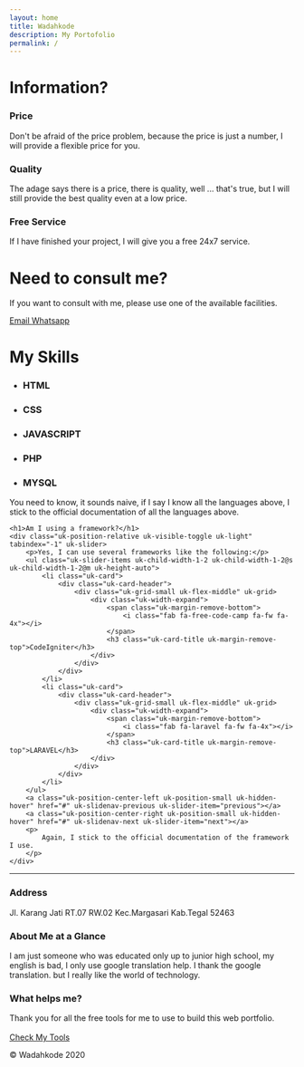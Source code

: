 ```yaml
---
layout: home
title: Wadahkode
description: My Portofolio
permalink: /
---
```


<!-- Component First -->
<div class="uk-container uk-text-center">
    <h1 class="uk-margin-medium-top">Information?</h1>
    <!-- Information -->
    <div class="uk-child-width-1-3@s uk-grid-match" uk-grid uk-grid uk-scrollspy="cls: uk-animation-fade; target: .uk-card; delay: 500; repeat: true">
        <div>
            <div class="uk-card uk-card-large uk-card-hover">
                <div class="uk-card-header">
                    <div class="uk-grid-small uk-flex-middle" uk-grid>
                        <div class="uk-width-expand">
                            <span class="uk-margin-remove-bottom" uk-icon="icon: credit-card; ratio: 2"></span>
                            <h3 class="uk-card-title uk-margin-remove-top">Price</h3>
                        </div>
                    </div>
                </div>
                <div class="uk-card-body">
                    <p>
                        Don't be afraid of the price problem, because the price is just a number, I will provide a flexible price for you.
                    </p>
                </div>
            </div>
        </div>
        <div>
            <div class="uk-card uk-card-large uk-card-hover">
                <div class="uk-card-header">
                    <div class="uk-grid-small uk-flex-middle" uk-grid>
                        <div class="uk-width-expand">
                            <span class="uk-margin-remove-bottom" uk-icon="icon: bolt; ratio: 2"></span>
                            <h3 class="uk-card-title uk-margin-remove-top">Quality</h3>
                        </div>
                    </div>
                </div>
                <div class="uk-card-body">
                    <p>
                        The adage says there is a price, there is quality, well ... that's true, but I will still provide the best quality even at a low price.
                    </p>
                </div>
            </div>
        </div>
        <div>
            <div class="uk-card uk-card-large uk-card-hover">
                <div class="uk-card-header">
                    <div class="uk-grid-small uk-flex-middle" uk-grid>
                        <div class="uk-width-expand">
                            <span class="uk-margin-remove-bottom" uk-icon="icon: code; ratio: 2"></span>
                            <h3 class="uk-card-title uk-margin-remove-top">Free Service</h3>
                        </div>
                    </div>
                </div>
                <div class="uk-card-body">
                    <p>
                        If I have finished your project, I will give you a free 24x7 service.
                    </p>
                </div>
            </div>
        </div>
    </div>
    <!-- End Information -->
</div>
<!-- End Component First -->

<!-- ContactUs -->
<div class="uk-card uk-card-primary uk-text-center uk-margin-large-top uk-margin-large-bottom">
    <div class="uk-card-body">
        <h1 class="uk-card-title">
            Need to consult me?
        </h1>
        <p>
            If you want to consult with me, please use one of the available facilities.
        </p>
        <a href="mailto:ayus.sahabat@gmail.com" class="uk-button uk-button-default">
            <span uk-icon="icon: mail;"></span>
            Email
        </a>
        <a href="https://api.whatsapp.com/send?phone=+628979320749" class="uk-button uk-button-default">
            <span uk-icon="icon: whatsapp;"></span>
            Whatsapp
        </a>
    </div>
</div>
<!-- End ContactUs -->

<!-- Component last -->
<div class="uk-container uk-text-center uk-margin-large-top uk-margin-large-bottom">
    <h1 class="uk-margin-large-bottom">My Skills</h1>
    <div class="uk-position-relative uk-visible-toggle uk-light" tabindex="-1" uk-slider>
        <ul class="uk-slider-items uk-child-width-1-2 uk-child-width-1-3@s uk-child-width-1-4@m uk-height-auto">
            <li class="uk-card">
                <div class="uk-card-header">
                    <div class="uk-grid-small uk-flex-middle" uk-grid>
                        <div class="uk-width-expand">
                            <span class="uk-margin-remove-bottom">
                                <i class="fab fa-html5 fa-fw fa-4x"></i>
                            </span>
                            <h3 class="uk-card-title uk-margin-remove-top">HTML</h3>
                        </div>
                    </div>
                </div>
            </li>
            <li class="uk-card">
                <div class="uk-card-header">
                    <div class="uk-grid-small uk-flex-middle" uk-grid>
                        <div class="uk-width-expand">
                            <span class="uk-margin-remove-bottom">
                                <i class="fab fa-css3 fa-fw fa-4x"></i>
                            </span>
                            <h3 class="uk-card-title uk-margin-remove-top">CSS</h3>
                        </div>
                    </div>
                </div>
            </li>
            <li class="uk-card">
                <div class="uk-card-header">
                    <div class="uk-grid-small uk-flex-middle" uk-grid>
                        <div class="uk-width-expand">
                            <span class="uk-margin-remove-bottom">
                                <i class="fab fa-js fa-fw fa-4x"></i>
                            </span>
                            <h3 class="uk-card-title uk-margin-remove-top">JAVASCRIPT</h3>
                        </div>
                    </div>
                </div>
            </li>
            <li class="uk-card">
                <div class="uk-card-header">
                    <div class="uk-grid-small uk-flex-middle" uk-grid>
                        <div class="uk-width-expand">
                            <span class="uk-margin-remove-bottom">
                                <i class="fab fa-php fa-fw fa-4x"></i>
                            </span>
                            <h3 class="uk-card-title uk-margin-remove-top">PHP</h3>
                        </div>
                    </div>
                </div>
            </li>
            <li class="uk-card">
                <div class="uk-card-header">
                    <div class="uk-grid-small uk-flex-middle" uk-grid>
                        <div class="uk-width-expand">
                            <span class="uk-margin-remove-bottom">
                                <i class="fas fa-server fa-fw fa-4x"></i>
                            </span>
                            <h3 class="uk-card-title uk-margin-remove-top">MYSQL</h3>
                        </div>
                    </div>
                </div>
            </li>
        </ul>
        <a class="uk-position-center-left uk-position-small uk-hidden-hover" href="#" uk-slidenav-previous uk-slider-item="previous"></a>
        <a class="uk-position-center-right uk-position-small uk-hidden-hover" href="#" uk-slidenav-next uk-slider-item="next"></a>
        <p>
            You need to know, it sounds naive, if I say I know all the languages above, I stick to the official documentation of all the languages above.
        </p>
    </div>
    
    <h1>Am I using a framework?</h1>
    <div class="uk-position-relative uk-visible-toggle uk-light" tabindex="-1" uk-slider>
        <p>Yes, I can use several frameworks like the following:</p>
        <ul class="uk-slider-items uk-child-width-1-2 uk-child-width-1-2@s uk-child-width-1-2@m uk-height-auto">
            <li class="uk-card">
                <div class="uk-card-header">
                    <div class="uk-grid-small uk-flex-middle" uk-grid>
                        <div class="uk-width-expand">
                            <span class="uk-margin-remove-bottom">
                                <i class="fab fa-free-code-camp fa-fw fa-4x"></i>
                            </span>
                            <h3 class="uk-card-title uk-margin-remove-top">CodeIgniter</h3>
                        </div>
                    </div>
                </div>
            </li>
            <li class="uk-card">
                <div class="uk-card-header">
                    <div class="uk-grid-small uk-flex-middle" uk-grid>
                        <div class="uk-width-expand">
                            <span class="uk-margin-remove-bottom">
                                <i class="fab fa-laravel fa-fw fa-4x"></i>
                            </span>
                            <h3 class="uk-card-title uk-margin-remove-top">LARAVEL</h3>
                        </div>
                    </div>
                </div>
            </li>
        </ul>
        <a class="uk-position-center-left uk-position-small uk-hidden-hover" href="#" uk-slidenav-previous uk-slider-item="previous"></a>
        <a class="uk-position-center-right uk-position-small uk-hidden-hover" href="#" uk-slidenav-next uk-slider-item="next"></a>
        <p>
            Again, I stick to the official documentation of the framework I use.
        </p>
    </div>
</div>
<!-- End Component last -->

<hr class="uk-divider-icon">
<footer class="uk-child-width-1-1@s" uk-grid>
    <div class="uk-light uk-padding-small uk-panel">
        <div class="uk-child-width-1-3@s uk-grid-match" uk-grid uk-grid uk-scrollspy="cls: uk-animation-fade; target: .uk-card; delay: 500; repeat: true">
        <div>
            <div class="uk-card uk-card-large uk-card-hover">
                <div class="uk-card-body">
                    <h3 class="uk-card-title">Address</h3>
                    <p>
                        Jl. Karang Jati RT.07 RW.02 Kec.Margasari Kab.Tegal 52463
                    </p>
                </div>
            </div>
        </div>
        <div>
            <div class="uk-card uk-card-large uk-card-hover">
                <div class="uk-card-body">
                    <h3 class="uk-card-title">About Me at a Glance</h3>
                    <p>
                        I am just someone who was educated only up to junior high school, my english is bad, I only use google translation help.  I thank the google translation.  but I really like the world of technology.
                    </p>
                </div>
            </div>
        </div>
        <div>
            <div class="uk-card uk-card-large uk-card-hover">
                <div class="uk-card-body">
                    <h3 class="uk-card-title">What helps me?</h3>
                    <p>
                        Thank you for all the free tools for me to use to build this web portfolio.<br/><br/>
                        <a href="{{ site.url }}/tools" class="uk-button uk-button-primary">Check My Tools</a>
                    </p>
                </div>
            </div>
        </div>
    </div>
        <p class="uk-text-center">&copy; Wadahkode 2020</p>
    </div>
</footer>